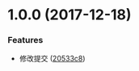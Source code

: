 <a name="1.0.0"></a>
# 1.0.0 (2017-12-18)


### Features

* 修改提交 ([20533c8](https://github.com/befriend1314/vue-qqmusic/commit/20533c8))



